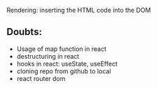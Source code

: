 Rendering: inserting the HTML code into the DOM

## Doubts:

- Usage of map function in react
- destructuring in react
- hooks in react: useState, useEffect
- cloning repo from github to local
- react router dom
